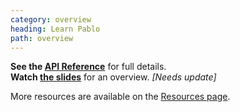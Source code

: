 ```yaml
---
category: overview
heading: Learn Pablo
path: overview
---
```


**See the [API Reference][api]** for full details.  
**Watch [the slides][slides]** for an overview. _[Needs update]_

More resources are available on the [Resources page][resources].


[api]: /api/
[slides]: http://slides.pablojs.com
[resources]: /resources/